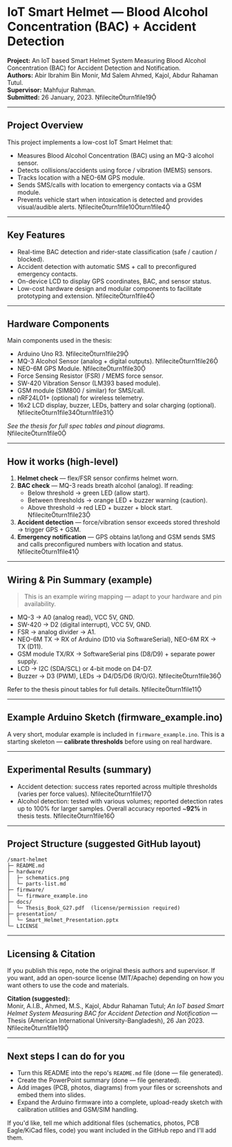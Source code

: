 # IoT Smart Helmet — Blood Alcohol Concentration (BAC) + Accident Detection

**Project:** An IoT based Smart Helmet System Measuring Blood Alcohol Concentration (BAC) for Accident Detection and Notification.  
**Authors:** Abir Ibrahim Bin Monir, Md Salem Ahmed, Kajol, Abdur Rahaman Tutul.  
**Supervisor:** Mahfujur Rahman.  
**Submitted:** 26 January, 2023. fileciteturn1file19

---

## Project Overview
This project implements a low-cost IoT Smart Helmet that:
- Measures Blood Alcohol Concentration (BAC) using an MQ-3 alcohol sensor.
- Detects collisions/accidents using force / vibration (MEMS) sensors.
- Tracks location with a NEO-6M GPS module.
- Sends SMS/calls with location to emergency contacts via a GSM module.
- Prevents vehicle start when intoxication is detected and provides visual/audible alerts. fileciteturn1file10turn1file4

---

## Key Features
- Real-time BAC detection and rider-state classification (safe / caution / blocked).
- Accident detection with automatic SMS + call to preconfigured emergency contacts.
- On-device LCD to display GPS coordinates, BAC, and sensor status.
- Low-cost hardware design and modular components to facilitate prototyping and extension. fileciteturn1file4

---

## Hardware Components
Main components used in the thesis:
- Arduino Uno R3. fileciteturn1file29
- MQ-3 Alcohol Sensor (analog + digital outputs). fileciteturn1file26
- NEO-6M GPS Module. fileciteturn1file30
- Force Sensing Resistor (FSR) / MEMS force sensor.
- SW-420 Vibration Sensor (LM393 based module).
- GSM module (SIM800 / similar) for SMS/call.
- nRF24L01+ (optional) for wireless telemetry.
- 16x2 LCD display, buzzer, LEDs, battery and solar charging (optional). fileciteturn1file34turn1file31

*See the thesis for full spec tables and pinout diagrams.* fileciteturn1file0

---

## How it works (high-level)
1. **Helmet check** — flex/FSR sensor confirms helmet worn.
2. **BAC check** — MQ-3 reads breath alcohol (analog). If reading:
   - Below threshold → green LED (allow start).
   - Between thresholds → orange LED + buzzer warning (caution).
   - Above threshold → red LED + buzzer + block start. fileciteturn1file23
3. **Accident detection** — force/vibration sensor exceeds stored threshold → trigger GPS + GSM.
4. **Emergency notification** — GPS obtains lat/long and GSM sends SMS and calls preconfigured numbers with location and status. fileciteturn1file41

---

## Wiring & Pin Summary (example)
> This is an example wiring mapping — adapt to your hardware and pin availability.

- MQ-3 -> A0 (analog read), VCC 5V, GND.
- SW-420 -> D2 (digital interrupt), VCC 5V, GND.
- FSR -> analog divider -> A1.
- NEO-6M TX -> RX of Arduino (D10 via SoftwareSerial), NEO-6M RX -> TX (D11).
- GSM module TX/RX -> SoftwareSerial pins (D8/D9) + separate power supply.
- LCD -> I2C (SDA/SCL) or 4-bit mode on D4-D7.
- Buzzer -> D3 (PWM), LEDs -> D4/D5/D6 (R/O/G). fileciteturn1file36

Refer to the thesis pinout tables for full details. fileciteturn1file11

---

## Example Arduino Sketch (firmware_example.ino)
A very short, modular example is included in `firmware_example.ino`. This is a starting skeleton — **calibrate thresholds** before using on real hardware.

---

## Experimental Results (summary)
- Accident detection: success rates reported across multiple thresholds (varies per force values). fileciteturn1file17
- Alcohol detection: tested with various volumes; reported detection rates up to 100% for larger samples. Overall accuracy reported ~**92%** in thesis tests. fileciteturn1file16

---

## Project Structure (suggested GitHub layout)
```
/smart-helmet
├─ README.md
├─ hardware/
│  ├─ schematics.png
│  └─ parts-list.md
├─ firmware/
│  └─ firmware_example.ino
├─ docs/
│  └─ Thesis_Book_G27.pdf  (license/permission required)
├─ presentation/
│  └─ Smart_Helmet_Presentation.pptx
└─ LICENSE
```

---

## Licensing & Citation
If you publish this repo, note the original thesis authors and supervisor. If you want, add an open-source license (MIT/Apache) depending on how you want others to use the code and materials.

**Citation (suggested):**  
Monir, A.I.B., Ahmed, M.S., Kajol, Abdur Rahaman Tutul; _An IoT based Smart Helmet System Measuring BAC for Accident Detection and Notification_ — Thesis (American International University-Bangladesh), 26 Jan 2023. fileciteturn1file19

---

## Next steps I can do for you
- Turn this README into the repo's `README.md` file (done — file generated).
- Create the PowerPoint summary (done — file generated).
- Add images (PCB, photos, diagrams) from your files or screenshots and embed them into slides.
- Expand the Arduino firmware into a complete, upload-ready sketch with calibration utilities and GSM/SIM handling.

If you'd like, tell me which additional files (schematics, photos, PCB Eagle/KiCad files, code) you want included in the GitHub repo and I'll add them.  
